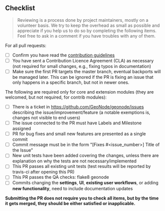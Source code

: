 <Include a few sentences describing the overall goals for this Pull Request>

## Checklist

> Reviewing is a process done by project maintainers, mostly on a volunteer basis. We try to keep the overhead as small as possible and appreciate if you help us to do so by completing the following items. Feel free to ask in a comment if you have troubles with any of them.

For all pull requests:

- [ ] Confirm you have read the [contribution guidelines](https://github.com/GeoNode/geonode/blob/master/CONTRIBUTING) 
- [ ] You have sent a Contribution Licence Agreement (CLA) as necessary (not required for small changes, e.g., fixing typos in documentation)
- [ ] Make sure the first PR targets the master branch, eventual backports will be managed later. This can be ignored if the PR is fixing an issue that only happens in a specific branch, but not in newer ones.

The following are required only for core and extension modules (they are welcomed, but not required, for contrib modules):
- [ ] There is a ticket in https://github.com/GeoNode/geonode/issues describing the issue/improvement/feature (a notable exemptions is, changes not visible to end users)
- [ ] The issue connected to the PR must have Labels and Milestone assigned
- [ ] PR for bug fixes and small new features are presented as a single commit
- [ ] Commit message must be in the form "[Fixes #<issue_number>] Title of the Issue"
- [ ] New unit tests have been added covering the changes, unless there are explanation on why the tests are not necessary/implemented
- [ ] This PR passes all existing unit tests (test results will be reported by travis-ci after opening this PR)
- [ ] This PR passes the QA checks: flake8 geonode
- [ ] Commits changing the **settings**, **UI**, **existing user workflows**, or adding **new functionality**, need to include documentation updates

**Submitting the PR does not require you to check all items, but by the time it gets merged, they should be either satisfied or inapplicable.**
